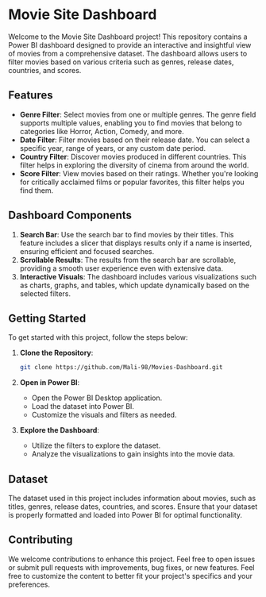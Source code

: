 # Movie Site Dashboard

Welcome to the Movie Site Dashboard project! This repository contains a Power BI dashboard designed to provide an interactive and insightful view of movies from a comprehensive dataset. The dashboard allows users to filter movies based on various criteria such as genres, release dates, countries, and scores.

## Features

- **Genre Filter**: Select movies from one or multiple genres. The genre field supports multiple values, enabling you to find movies that belong to categories like Horror, Action, Comedy, and more.
- **Date Filter**: Filter movies based on their release date. You can select a specific year, range of years, or any custom date period.
- **Country Filter**: Discover movies produced in different countries. This filter helps in exploring the diversity of cinema from around the world.
- **Score Filter**: View movies based on their ratings. Whether you're looking for critically acclaimed films or popular favorites, this filter helps you find them.

## Dashboard Components

1. **Search Bar**: Use the search bar to find movies by their titles. This feature includes a slicer that displays results only if a name is inserted, ensuring efficient and focused searches.
2. **Scrollable Results**: The results from the search bar are scrollable, providing a smooth user experience even with extensive data.
3. **Interactive Visuals**: The dashboard includes various visualizations such as charts, graphs, and tables, which update dynamically based on the selected filters.

## Getting Started

To get started with this project, follow the steps below:

1. **Clone the Repository**:
   ```bash
   git clone https://github.com/Mali-98/Movies-Dashboard.git
   ```

2. **Open in Power BI**:
   - Open the Power BI Desktop application.
   - Load the dataset into Power BI.
   - Customize the visuals and filters as needed.

3. **Explore the Dashboard**:
   - Utilize the filters to explore the dataset.
   - Analyze the visualizations to gain insights into the movie data.

## Dataset

The dataset used in this project includes information about movies, such as titles, genres, release dates, countries, and scores. Ensure that your dataset is properly formatted and loaded into Power BI for optimal functionality.

## Contributing

We welcome contributions to enhance this project. Feel free to open issues or submit pull requests with improvements, bug fixes, or new features.
Feel free to customize the content to better fit your project's specifics and your preferences.
